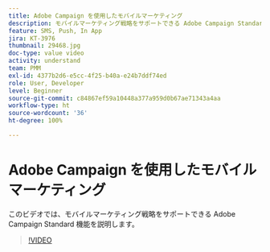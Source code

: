 ```yaml
---
title: Adobe Campaign を使用したモバイルマーケティング
description: モバイルマーケティング戦略をサポートできる Adobe Campaign Standard 機能について説明します。
feature: SMS, Push, In App
jira: KT-3976
thumbnail: 29468.jpg
doc-type: value video
activity: understand
team: PMM
exl-id: 4377b2d6-e5cc-4f25-b40a-e24b7ddf74ed
role: User, Developer
level: Beginner
source-git-commit: c84867ef59a10448a377a959d0b67ae71343a4aa
workflow-type: ht
source-wordcount: '36'
ht-degree: 100%

---
```


# Adobe Campaign を使用したモバイルマーケティング

このビデオでは、モバイルマーケティング戦略をサポートできる Adobe Campaign Standard 機能を説明します。

>[!VIDEO](https://video.tv.adobe.com/v/29468?quality=12&learn=on)
